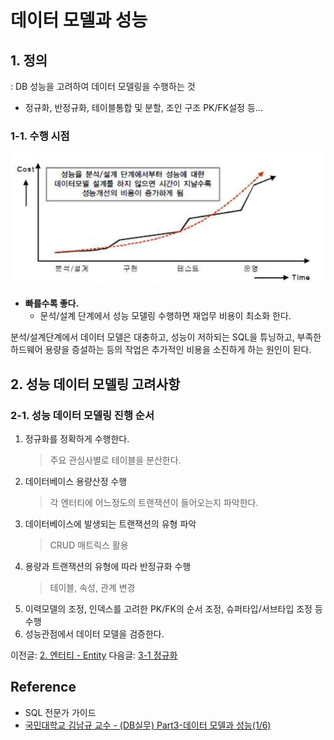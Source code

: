 # 데이터 모델과 성능
## 1. 정의
: DB 성능을 고려하여 데이터 모델링을 수행하는 것
- 정규화, 반정규화, 테이블통합 및 분할, 조인 구조 PK/FK설정 등...

### 1-1. 수행 시점
<img src="img/performance-improving-graph.png">

- **빠를수록 좋다.**
  - 문석/설계 단계에서 성능 모델링 수행하면 재업무 비용이 최소화 한다.

분석/설계단계에서 데이터 모델은 대충하고, 성능이 저하되는 SQL을 튜닝하고, 부족한 하드웨어 용량을 증설하는 등의 작업은 추가적인 비용을 소진하게 하는 원인이 된다.

## 2. 성능 데이터 모델링 고려사항
### 2-1. 성능 데이터 모델링 진행 순서
1. 정규화를 정확하게 수행한다.
    > 주요 관심사별로 테이블을 분산한다.
2. 데이터베이스 용량산정 수행
    > 각 엔터티에 어느정도의 트랜잭션이 들어오는지 파악한다.
3. 데이터베이스에 발생되는 트랜잭션의 유형 파악
    > CRUD 매트릭스 활용
4. 용량과 트랜잭션의 유형에 따라 반정규화 수행
    > 테이블, 속성, 관계 변경
5. 이력모델의 조정, 인덱스를 고려한 PK/FK의 순서 조정, 슈퍼타입/서브타입 조정 등 수행
6. 성능관점에서 데이터 모델을 검증한다.

이전글: [2. 엔터티 - Entity](entity.md)
다음글: [3-1 정규화](normalization-and-performance.md)

## Reference
- SQL 전문가 가이드
- [국민대학교 김남규 교수 - (DB실무) Part3-데이터 모델과 성능(1/6)](https://youtu.be/AAv0lT6KxyY)